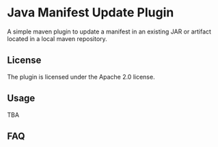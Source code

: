 # Java Manifest Update Plugin

A simple maven plugin to update a manifest in an
existing JAR or artifact located in a local maven
repository.

## License

The plugin is licensed under the Apache 2.0 license.

## Usage

TBA

## FAQ